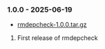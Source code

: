### 1.0.0 - 2025-06-19

*   [rmdepcheck-1.0.0.tar.gz](https://files.pythonhosted.org/packages/source/r/rmdepcheck/rmdepcheck-1.0.0.tar.gz)

1.  First release of rmdepcheck

